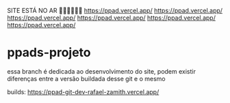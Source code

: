 SITE ESTÁ NO AR 🎉🎉🎉🎉🎉🎉
https://ppad.vercel.app/
https://ppad.vercel.app/
https://ppad.vercel.app/
https://ppad.vercel.app/
https://ppad.vercel.app/
https://ppad.vercel.app/
# ppads-projeto
essa branch é dedicada ao desenvolvimento do site, podem existir diferenças entre a versão buildada desse git e o mesmo

builds:
https://ppad-git-dev-rafael-zamith.vercel.app/
